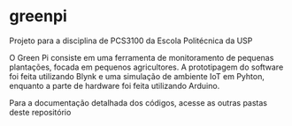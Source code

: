 # greenpi
Projeto para a disciplina de PCS3100 da Escola Politécnica da USP

O Green Pi consiste em uma ferramenta de monitoramento de pequenas plantações, focada em pequenos agricultores.
A prototipagem do software foi feita utilizando Blynk e uma simulação de ambiente IoT em Pyhton, enquanto a parte de hardware foi feita utilizando Arduino.

Para a documentação detalhada dos códigos, acesse as outras pastas deste repositório
